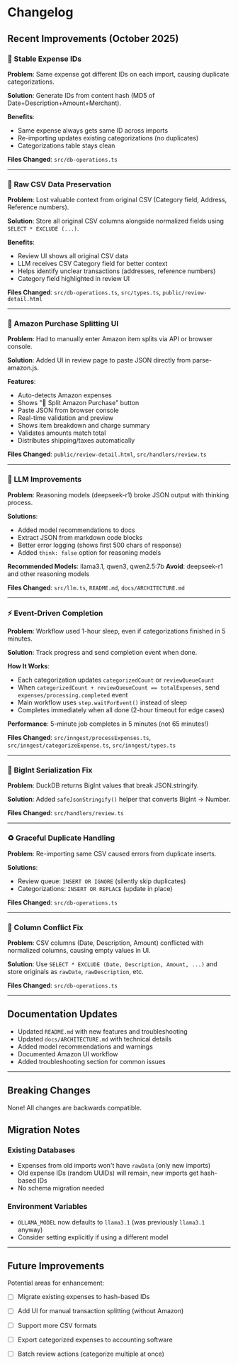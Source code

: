 # Changelog

## Recent Improvements (October 2025)

### 🔑 Stable Expense IDs
**Problem**: Same expense got different IDs on each import, causing duplicate categorizations.

**Solution**: Generate IDs from content hash (MD5 of Date+Description+Amount+Merchant).

**Benefits**:
- Same expense always gets same ID across imports
- Re-importing updates existing categorizations (no duplicates)
- Categorizations table stays clean

**Files Changed**: `src/db-operations.ts`

---

### 💾 Raw CSV Data Preservation
**Problem**: Lost valuable context from original CSV (Category field, Address, Reference numbers).

**Solution**: Store all original CSV columns alongside normalized fields using `SELECT * EXCLUDE (...)`.

**Benefits**:
- Review UI shows all original CSV data
- LLM receives CSV Category field for better context
- Helps identify unclear transactions (addresses, reference numbers)
- Category field highlighted in review UI

**Files Changed**: `src/db-operations.ts`, `src/types.ts`, `public/review-detail.html`

---

### 🛒 Amazon Purchase Splitting UI
**Problem**: Had to manually enter Amazon item splits via API or browser console.

**Solution**: Added UI in review page to paste JSON directly from parse-amazon.js.

**Features**:
- Auto-detects Amazon expenses
- Shows "🛒 Split Amazon Purchase" button
- Paste JSON from browser console
- Real-time validation and preview
- Shows item breakdown and charge summary
- Validates amounts match total
- Distributes shipping/taxes automatically

**Files Changed**: `public/review-detail.html`, `src/handlers/review.ts`

---

### 🤖 LLM Improvements
**Problem**: Reasoning models (deepseek-r1) broke JSON output with thinking process.

**Solutions**:
- Added model recommendations to docs
- Extract JSON from markdown code blocks
- Better error logging (shows first 500 chars of response)
- Added `think: false` option for reasoning models

**Recommended Models**: llama3.1, qwen3, qwen2.5:7b
**Avoid**: deepseek-r1 and other reasoning models

**Files Changed**: `src/llm.ts`, `README.md`, `docs/ARCHITECTURE.md`

---

### ⚡ Event-Driven Completion
**Problem**: Workflow used 1-hour sleep, even if categorizations finished in 5 minutes.

**Solution**: Track progress and send completion event when done.

**How It Works**:
- Each categorization updates `categorizedCount` or `reviewQueueCount`
- When `categorizedCount + reviewQueueCount == totalExpenses`, send `expenses/processing.completed` event
- Main workflow uses `step.waitForEvent()` instead of sleep
- Completes immediately when all done (2-hour timeout for edge cases)

**Performance**: 5-minute job completes in 5 minutes (not 65 minutes!)

**Files Changed**: `src/inngest/processExpenses.ts`, `src/inngest/categorizeExpense.ts`, `src/inngest/types.ts`

---

### 🔧 BigInt Serialization Fix
**Problem**: DuckDB returns BigInt values that break JSON.stringify.

**Solution**: Added `safeJsonStringify()` helper that converts BigInt → Number.

**Files Changed**: `src/handlers/review.ts`

---

### ♻️ Graceful Duplicate Handling
**Problem**: Re-importing same CSV caused errors from duplicate inserts.

**Solutions**:
- Review queue: `INSERT OR IGNORE` (silently skip duplicates)
- Categorizations: `INSERT OR REPLACE` (update in place)

**Files Changed**: `src/db-operations.ts`

---

### 📝 Column Conflict Fix
**Problem**: CSV columns (Date, Description, Amount) conflicted with normalized columns, causing empty values in UI.

**Solution**: Use `SELECT * EXCLUDE (Date, Description, Amount, ...)` and store originals as `rawDate`, `rawDescription`, etc.

**Files Changed**: `src/db-operations.ts`

---

## Documentation Updates

- Updated `README.md` with new features and troubleshooting
- Updated `docs/ARCHITECTURE.md` with technical details
- Added model recommendations and warnings
- Documented Amazon UI workflow
- Added troubleshooting section for common issues

---

## Breaking Changes

None! All changes are backwards compatible.

## Migration Notes

### Existing Databases
- Expenses from old imports won't have `rawData` (only new imports)
- Old expense IDs (random UUIDs) will remain, new imports get hash-based IDs
- No schema migration needed

### Environment Variables
- `OLLAMA_MODEL` now defaults to `llama3.1` (was previously `llama3.1` anyway)
- Consider setting explicitly if using a different model

---

## Future Improvements

Potential areas for enhancement:
- [ ] Migrate existing expenses to hash-based IDs
- [ ] Add UI for manual transaction splitting (without Amazon)
- [ ] Support more CSV formats
- [ ] Export categorized expenses to accounting software
- [ ] Batch review actions (categorize multiple at once)


